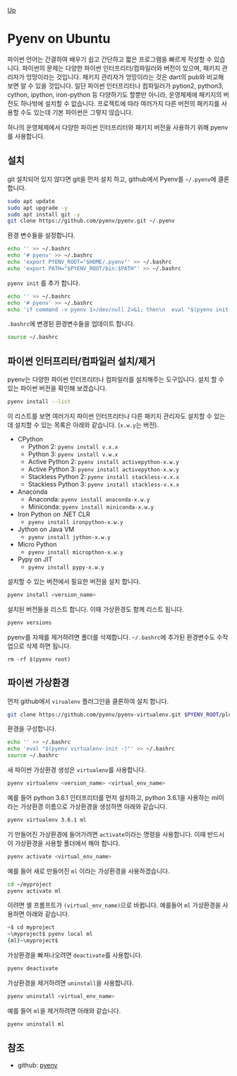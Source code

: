 [Up](index.md)
# Pyenv on Ubuntu

파이썬 언어는 간결하여 배우기 쉽고 간단하고 짧은 프로그램을 빠르게 작성할 수 있습니다. 파이썬의 문제는 다양한 파이썬 인터프리터/컴파일러와 버전이 있으며, 패키지 관리자가 엉망이라는 것입니다. 패키지 관리자가 엉망이라는 것은 dart의 pub와 비교해 보면 알 수 있을 것입니다. 일단 파이썬 인터프리터나 컴파일러가 pytion2, python3, cython, ipython, iron-python 등 다양하기도 할뿐만 아니라, 운영체제에 패키지의 버전도 하나밖에 설치할 수 없습니다. 프로젝트에 따라 여러가지 다른 버전의 패키지를 사용할 수도 있는데 기본 파이썬은 그렇지 않습니다.

하나의 운영체제에서 다양한 파이썬 인터프리터와 패키지 버전을 사용하기 위해 pyenv를 사용합니다.

## 설치

git 설치되어 있지 않다면 git을 먼저 설치 하고, github에서 Pyenv를 `~/.pyenv`에 클론합니다.

```sh
sudo apt update
sudo apt upgrade -y
sudo apt install git -y
git clone https://github.com/pyenv/pyenv.git ~/.pyenv
```

환경 변수들을 설정합니다.

```sh
echo '' >> ~/.bashrc
echo '# pyenv' >> ~/.bashrc
echo 'export PYENV_ROOT="$HOME/.pyenv"' >> ~/.bashrc
echo 'export PATH="$PYENV_ROOT/bin:$PATH"' >> ~/.bashrc
```

`pyenv init` 를 추가 합니다.

```sh
echo '' >> ~/.bashrc
echo '# pyenv' >> ~/.bashrc
echo 'if command -v pyenv 1>/dev/null 2>&1; then\n  eval "$(pyenv init -)"\nfi' >> ~/.bashrc
```

`.bashrc`에 변경된 환경변수들을 업데이트 합니다.

```sh
source ~/.bashrc
```

## 파이썬 인터프리터/컴파일러 설치/제거

pyenv는 다양한 파이썬 인터프리터나 컴파일러를 설치해주는 도구입니다. 설치 할 수 있는 파이썬 버전을 확인해 보겠습니다.

```sh
pyenv install --list
```

이 리스트를 보면 여러가지 파이썬 인터프리터나 다른 패키지 관리자도 설치할 수 있는데 설치할 수 있는 목록은 아래와 같습니다. (`x.w.y`는 버전).

- CPython
  - Python 2: `pyenv install v.x.x`
  - Python 3: `pyenv install v.w.x`
  - Active Python 2: `pyenv install activepython-x.w.y`
  - Active Python 3: `pyenv install activepython-x.w.y`
  - Stackless Python 2: `pyenv install stackless-v.x.x`
  - Stackless Python 3: `pyenv install stackless-v.x.x`
- Anaconda
  - Anaconda: `pyenv install anaconda-x.w.y`
  - Miniconda: `pyenv install miniconda-x.w.y` 
- Iron Python on .NET CLR
  - `pyenv install ironpython-x.w.y`
- Jython on Java VM
  - `pyenv install jython-x.w.y`
- Micro Python
  - `pyenv install micropthon-x.w.y`
- Pypy on JIT
  - `pyenv install pypy-x.w.y`

설치할 수 있는 버전에서 필요한 버전을 설치 합니다.

```sh
pyenv install <version_name>
```

설치된 버전들을 리스트 합니다. 이때 가상환경도 함께 리스트 됩니다.

```sh
pyenv versions
```

pyenv를 자체를 제거하려면 폴더를 삭제합니다. `~/.bashrc`에 추가된 환경변수도 수작업으로 삭제 하면 됩니다.

```
rm -rf $(pyenv root)
```

## 파이썬 가상환경

먼저 github에서 `virualenv` 플러그인을 클론하여 설치 합니다.

```sh
git clone https://github.com/pyenv/pyenv-virtualenv.git $PYENV_ROOT/plugins/pyenv-virtualenv
```

환경을 구성합니다.

```sh
echo '' >> ~/.bashrc
echo 'eval "$(pyenv virtualenv-init -)"' >> ~/.bashrc
source ~/.bashrc
```

새 파이썬 가상환경 생성은 `virtualenv`를 사용합니다.

```sh
pyenv virtualenv <version_name> <virtual_env_name>
```

예를 들어 python 3.6.1 인터프리터를 먼저 설치하고, python 3.6.1을 사용하는 ml이라는 가상환경 이름으로 가상환경을 생성하면 아래와 같습니다.

```sh
pyenv virtualenv 3.6.1 ml
```

기 만들어진 가상환경에 들어가려면 `activate`이라는 명령을 사용합니다. 이때 반드시 이 가상환경을 사용할 폴더에서 해야 합니다.

```sh
pyenv activate <virtual_env_name>
```

예를 들어 새로 만들어진 `ml` 이라는 가상환경을 사용하겠습니다.

```sh
cd ~/myproject
pyenv activate ml
```

이려면 셸 프롬프트가 `(virtual_env_name)`으로 바뀝니다. 예를들어 `ml` 가상환경을 사용하면 아래와 같습니다.

```sh
~$ cd myproject
~\myproject$ pyenv local ml
(ml)~\myproject$
```

가상환경을 빠져나오려면 `deactivate`를 사용합니다.

```sh
pyenv deactivate
```

가상환경을 제거하려면 `uninstall`을 사용합니다. 

```sh
pyenv uninstall <virtual_env_name>
```

예를 들어 `ml`을 제거하려면 아래와 같습니다.

```sh
pyenv uninstall ml
```

## 참조

- github: [pyenv](https://github.com/pyenv/pyenv)